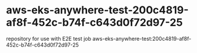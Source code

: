 # aws-eks-anywhere-test-200c4819-af8f-452c-b74f-c643d0f72d97-25
repository for use with E2E test job aws-eks-anywhere-test:200c4819-af8f-452c-b74f-c643d0f72d97-25
